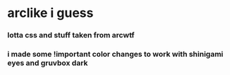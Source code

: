 # arclike i guess

### lotta css and stuff taken from arcwtf

### i made some !important color changes to work with shinigami eyes and gruvbox dark
